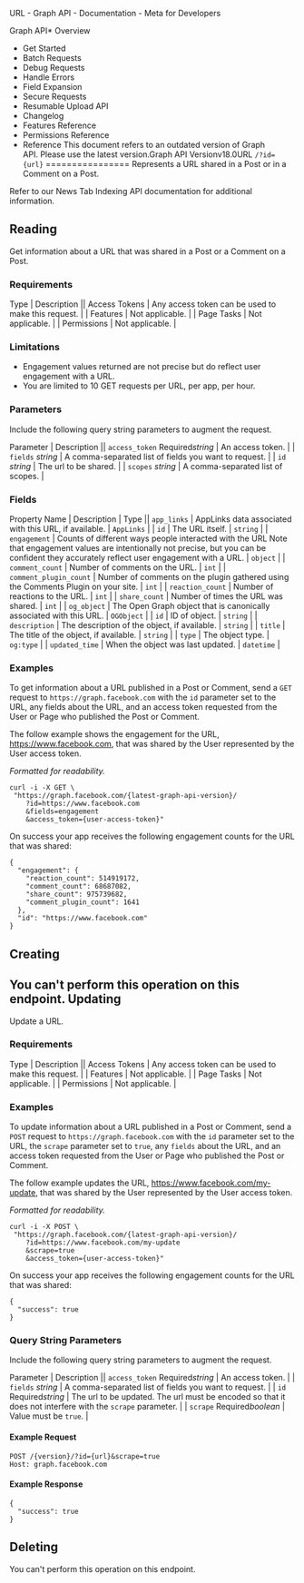 URL - Graph API - Documentation - Meta for Developers

Graph API* Overview
* Get Started
* Batch Requests
* Debug Requests
* Handle Errors
* Field Expansion
* Secure Requests
* Resumable Upload API
* Changelog
* Features Reference
* Permissions Reference
* Reference
This document refers to an outdated version of Graph API. Please use the latest version.Graph API Versionv18.0URL `/?id={url}`
================
Represents a URL shared in a Post or in a Comment on a Post.

Refer to our News Tab Indexing API documentation for additional information.

Reading
-------

Get information about a URL that was shared in a Post or a Comment on a Post.

### Requirements

 Type | Description || Access Tokens | Any access token can be used to make this request. |
| Features | Not applicable. |
| Page Tasks | Not applicable. |
| Permissions | Not applicable. |
### Limitations

* Engagement values returned are not precise but do reflect user engagement with a URL.
* You are limited to 10 GET requests per URL, per app, per hour.

### Parameters

Include the following query string parameters to augment the request.

 Parameter | Description || `access_token`
Required*string* | An access token. |
| `fields`
*string* | A comma-separated list of fields you want to request. |
| `id`
*string* | The url to be shared. |
| `scopes`
*string* | A comma-separated list of scopes. |
### Fields

 Property Name
  | 
 Description
  | 
 Type
  || `app_links` | AppLinks data associated with this URL, if available. | `AppLinks` |
| `id` | The URL itself. | `string` |
| `engagement` | Counts of different ways people interacted with the URL Note that engagement values are intentionally not precise, but you can be confident they accurately reflect user engagement with a URL. | `object` |
| `comment_count` | Number of comments on the URL. | `int` |
| `comment_plugin_count` | Number of comments on the plugin gathered using the Comments Plugin on your site. | `int` |
| `reaction_count` | Number of reactions to the URL. | `int` |
| `share_count` | Number of times the URL was shared. | `int` |
| `og_object` | The Open Graph object that is canonically associated with this URL. | `OGObject` |
| `id` | ID of object. | `string` |
| `description` | The description of the object, if available. | `string` |
| `title` | The title of the object, if available. | `string` |
| `type` | The object type. | `og:type` |
| `updated_time` | When the object was last updated. | `datetime` |
### Examples

To get information about a URL published in a Post or Comment, send a `GET` request to `https://graph.facebook.com` with the `id` parameter set to the URL, any fields about the URL, and an access token requested from the User or Page who published the Post or Comment.

The follow example shows the engagement for the URL, https://www.facebook.com, that was shared by the User represented by the User access token.

*Formatted for readability.*
```
curl -i -X GET \
 "https://graph.facebook.com/{latest-graph-api-version}/
    ?id=https://www.facebook.com
    &fields=engagement
    &access_token={user-access-token}"
```
On success your app receives the following engagement counts for the URL that was shared:

```
{
  "engagement": {
    "reaction_count": 514919172,
    "comment_count": 68687082,
    "share_count": 975739682,
    "comment_plugin_count": 1641
  },
  "id": "https://www.facebook.com"
}
```
Creating
--------
You can't perform this operation on this endpoint.
Updating
--------
Update a URL.
### Requirements

 Type | Description || Access Tokens | Any access token can be used to make this request. |
| Features | Not applicable. |
| Page Tasks | Not applicable. |
| Permissions | Not applicable. |
### Examples

To update information about a URL published in a Post or Comment, send a `POST` request to `https://graph.facebook.com` with the `id` parameter set to the URL, the `scrape` parameter set to `true`, any `fields` about the URL, and an access token requested from the User or Page who published the Post or Comment.

The follow example updates the URL, https://www.facebook.com/my-update, that was shared by the User represented by the User access token.

*Formatted for readability.*
```
curl -i -X POST \
 "https://graph.facebook.com/{latest-graph-api-version}/
    ?id=https://www.facebook.com/my-update
    &scrape=true
    &access_token={user-access-token}"
```
On success your app receives the following engagement counts for the URL that was shared:

```
{
  "success": true
}  
```
### Query String Parameters
Include the following query string parameters to augment the request.

 Parameter | Description || `access_token`
Required*string* | An access token. |
| `fields`
*string* | A comma-separated list of fields you want to request. |
| `id`
Required*string* | The url to be updated. The url must be encoded so that it does not interfere with the `scrape` parameter. |
| `scrape`
Required*boolean* | Value must be `true`. |
#### Example Request

```
POST /{version}/?id={url}&scrape=true
Host: graph.facebook.com
```
#### Example Response

```
{
  "success": true
}
```
Deleting
--------
You can't perform this operation on this endpoint.